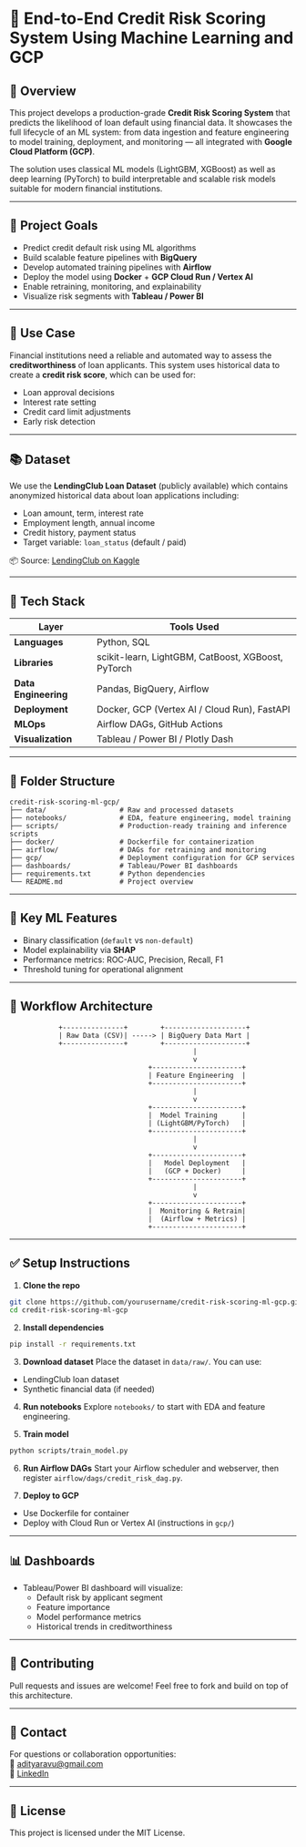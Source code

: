 

# 🏦 End-to-End Credit Risk Scoring System Using Machine Learning and GCP

## 📌 Overview

This project develops a production-grade **Credit Risk Scoring System** that predicts the likelihood of loan default using financial data. It showcases the full lifecycle of an ML system: from data ingestion and feature engineering to model training, deployment, and monitoring — all integrated with **Google Cloud Platform (GCP)**.

The solution uses classical ML models (LightGBM, XGBoost) as well as deep learning (PyTorch) to build interpretable and scalable risk models suitable for modern financial institutions.

---

## 🎯 Project Goals

- Predict credit default risk using ML algorithms
- Build scalable feature pipelines with **BigQuery**
- Develop automated training pipelines with **Airflow**
- Deploy the model using **Docker** + **GCP Cloud Run / Vertex AI**
- Enable retraining, monitoring, and explainability
- Visualize risk segments with **Tableau / Power BI**

---

## 🧠 Use Case

Financial institutions need a reliable and automated way to assess the **creditworthiness** of loan applicants. This system uses historical data to create a **credit risk score**, which can be used for:

- Loan approval decisions
- Interest rate setting
- Credit card limit adjustments
- Early risk detection

---

## 📚 Dataset

We use the **LendingClub Loan Dataset** (publicly available) which contains anonymized historical data about loan applications including:

- Loan amount, term, interest rate
- Employment length, annual income
- Credit history, payment status
- Target variable: `loan_status` (default / paid)

📦 Source: [LendingClub on Kaggle](https://www.kaggle.com/datasets/wordsforthewise/lending-club)

---

## 🧰 Tech Stack

| Layer                | Tools Used                                                             |
|----------------------|------------------------------------------------------------------------|
| **Languages**        | Python, SQL                                                            |
| **Libraries**        | scikit-learn, LightGBM, CatBoost, XGBoost, PyTorch                     |
| **Data Engineering** | Pandas, BigQuery, Airflow                                              |
| **Deployment**       | Docker, GCP (Vertex AI / Cloud Run), FastAPI                          |
| **MLOps**            | Airflow DAGs, GitHub Actions                                           |
| **Visualization**    | Tableau / Power BI / Plotly Dash                                       |

---

## 📁 Folder Structure

```
credit-risk-scoring-ml-gcp/
├── data/                  # Raw and processed datasets
├── notebooks/             # EDA, feature engineering, model training
├── scripts/               # Production-ready training and inference scripts
├── docker/                # Dockerfile for containerization
├── airflow/               # DAGs for retraining and monitoring
├── gcp/                   # Deployment configuration for GCP services
├── dashboards/            # Tableau/Power BI dashboards
├── requirements.txt       # Python dependencies
└── README.md              # Project overview
```

---

## 🚀 Key ML Features

- Binary classification (`default` vs `non-default`)
- Model explainability via **SHAP**
- Performance metrics: ROC-AUC, Precision, Recall, F1
- Threshold tuning for operational alignment

---

## 🔄 Workflow Architecture

```
            +---------------+        +--------------------+
            | Raw Data (CSV)| -----> | BigQuery Data Mart |
            +---------------+        +--------------------+
                                             |
                                             v
                                  +----------------------+
                                  | Feature Engineering  |
                                  +----------------------+
                                             |
                                             v
                                  +----------------------+
                                  |  Model Training      |
                                  | (LightGBM/PyTorch)   |
                                  +----------------------+
                                             |
                                             v
                                  +----------------------+
                                  |   Model Deployment   |
                                  |   (GCP + Docker)     |
                                  +----------------------+
                                             |
                                             v
                                  +----------------------+
                                  |  Monitoring & Retrain|
                                  |  (Airflow + Metrics) |
                                  +----------------------+
```

---

## ✅ Setup Instructions

1. **Clone the repo**
```bash
git clone https://github.com/yourusername/credit-risk-scoring-ml-gcp.git
cd credit-risk-scoring-ml-gcp
```

2. **Install dependencies**
```bash
pip install -r requirements.txt
```

3. **Download dataset**
Place the dataset in `data/raw/`. You can use:
- LendingClub loan dataset
- Synthetic financial data (if needed)

4. **Run notebooks**
Explore `notebooks/` to start with EDA and feature engineering.

5. **Train model**
```bash
python scripts/train_model.py
```

6. **Run Airflow DAGs**
Start your Airflow scheduler and webserver, then register `airflow/dags/credit_risk_dag.py`.

7. **Deploy to GCP**
- Use Dockerfile for container
- Deploy with Cloud Run or Vertex AI (instructions in `gcp/`)

---

## 📊 Dashboards

- Tableau/Power BI dashboard will visualize:
  - Default risk by applicant segment
  - Feature importance
  - Model performance metrics
  - Historical trends in creditworthiness

---

## 🤝 Contributing

Pull requests and issues are welcome! Feel free to fork and build on top of this architecture.

---

## 📩 Contact

For questions or collaboration opportunities:  
📧 [adityaravu@gmail.com](mailto:adityaravu@gmail.com)  
🔗 [LinkedIn](https://www.linkedin.com/in/aditya-ravi-a3aab11b6/)

---

## 📌 License

This project is licensed under the MIT License.
